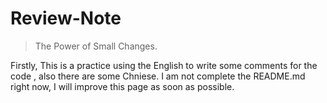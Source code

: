 # Review-Note
> The Power of Small Changes.

Firstly, This is a practice using the English to write some comments for the code , also there are some Chniese. 
I am not complete the README.md right now, I will improve this page as soon as possible.
